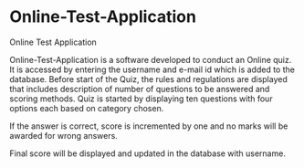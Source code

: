 # Online-Test-Application
Online Test Application

Online-Test-Application is a software developed to conduct an Online quiz.
It is accessed by entering the username and e-mail id which is added to the database.
Before start of the Quiz, the rules and regulations are displayed that includes description of
number of questions to be answered and scoring methods.
Quiz is started by displaying ten questions with four options each based on category
chosen.

If the answer is correct, score is incremented by one and no marks will be awarded
for wrong answers.

Final score will be displayed and updated in the database with username.